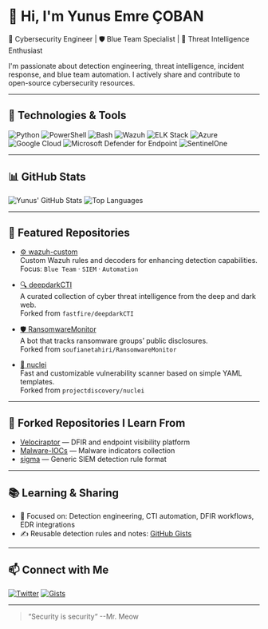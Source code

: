 # 👋 Hi, I'm Yunus Emre ÇOBAN

🎯 Cybersecurity Engineer | 🛡️ Blue Team Specialist | 🧠 Threat Intelligence Enthusiast

I'm passionate about detection engineering, threat intelligence, incident response, and blue team automation. I actively share and contribute to open-source cybersecurity resources.

---

## 🧰 Technologies & Tools

![Python](https://img.shields.io/badge/Python-3776AB?style=flat&logo=python&logoColor=white)
![PowerShell](https://img.shields.io/badge/PowerShell-5391FE?style=flat&logo=powershell&logoColor=white)
![Bash](https://img.shields.io/badge/Bash-4EAA25?style=flat&logo=gnubash&logoColor=white)
![Wazuh](https://img.shields.io/badge/Wazuh-000000?style=flat&logo=wazuh&logoColor=white)
![ELK Stack](https://img.shields.io/badge/ELK%20Stack-005571?style=flat&logo=elasticstack&logoColor=white)
![Azure](https://img.shields.io/badge/Azure-0078D4?style=flat&logo=microsoftazure&logoColor=white)
![Google Cloud](https://img.shields.io/badge/Google%20Cloud-4285F4?style=flat&logo=googlecloud&logoColor=white)
![Microsoft Defender for Endpoint](https://img.shields.io/badge/Microsoft%20Defender%20for%20Endpoint-5E5E5E?style=flat&logo=microsoft&logoColor=white)
![SentinelOne](https://img.shields.io/badge/SentinelOne-5726C1?style=flat&logoColor=white)

---

## 📊 GitHub Stats

![Yunus' GitHub Stats](https://github-readme-stats.vercel.app/api?username=yunusmrcoban&show_icons=true&theme=radical)
![Top Languages](https://github-readme-stats.vercel.app/api/top-langs/?username=yunusmrcoban&layout=compact&theme=radical)

---

## 🌟 Featured Repositories

- [⚙️ wazuh-custom](https://github.com/yunusmrcoban/wazuh-custom)  
  Custom Wazuh rules and decoders for enhancing detection capabilities.  
  Focus: `Blue Team` · `SIEM` · `Automation`

- [🔍 deepdarkCTI](https://github.com/yunusmrcoban/deepdarkCTI)  
  A curated collection of cyber threat intelligence from the deep and dark web.  
  Forked from `fastfire/deepdarkCTI`

- [🛡️ RansomwareMonitor](https://github.com/yunusmrcoban/RansomwareMonitor)  
  A bot that tracks ransomware groups’ public disclosures.  
  Forked from `soufianetahiri/RansomwareMonitor`

- [🔬 nuclei](https://github.com/yunusmrcoban/nuclei)  
  Fast and customizable vulnerability scanner based on simple YAML templates.  
  Forked from `projectdiscovery/nuclei`

---

## 🔁 Forked Repositories I Learn From

- [Velociraptor](https://github.com/yunusmrcoban/velociraptor) — DFIR and endpoint visibility platform  
- [Malware-IOCs](https://github.com/yunusmrcoban/Malware-IOCs) — Malware indicators collection  
- [sigma](https://github.com/yunusmrcoban/sigma) — Generic SIEM detection rule format  

---

## 📚 Learning & Sharing

- 🧠 Focused on: Detection engineering, CTI automation, DFIR workflows, EDR integrations  
- ✍️ Reusable detection rules and notes: [GitHub Gists](https://gist.github.com/yunusmrcoban)

---

## 📫 Connect with Me

[![Twitter](https://img.shields.io/badge/-Twitter-1DA1F2?style=flat&logo=twitter&logoColor=white)](https://twitter.com/yunusmrcoban)
[![Gists](https://img.shields.io/badge/-GitHub%20Gists-black?style=flat&logo=github)](https://gist.github.com/yunusmrcoban)

---

> “Security is security“ --Mr. Meow
